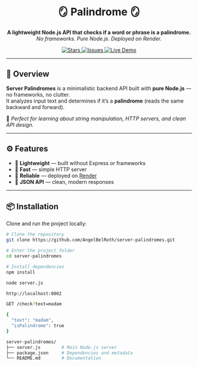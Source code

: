 <h1 align="center">🪞 Palindrome 🪞</h1>
<p align="center">
  <b>A lightweight Node.js API that checks if a word or phrase is a palindrome.</b><br>
  <i>No frameworks. Pure Node.js. Deployed on Render.</i>
</p>

<p align="center">
  <a href="https://github.com/AngelBelRoth/server-palindromes/stargazers">
    <img src="https://img.shields.io/github/stars/AngelBelRoth/server-palindromes?style=flat-square&color=ff69b4" alt="Stars" />
  </a>
  <a href="https://github.com/AngelBelRoth/server-palindromes/issues">
    <img src="https://img.shields.io/github/issues/AngelBelRoth/server-palindromes?style=flat-square&color=blueviolet" alt="Issues" />
  </a>
  <a href="https://server-palindromes.onrender.com">
    <img src="https://img.shields.io/badge/Live-Demo-success?style=flat-square&logo=render&logoColor=white" alt="Live Demo" />
  </a>
</p>

---

## 🚀 Overview

**Server Palindromes** is a minimalistic backend API built with **pure Node.js** — no frameworks, no clutter.  
It analyzes input text and determines if it’s a **palindrome** (reads the same backward and forward).

🧠 *Perfect for learning about string manipulation, HTTP servers, and clean API design.*

---

## ⚙️ Features

- 🔹 **Lightweight** — built without Express or frameworks  
- 🔹 **Fast** — simple HTTP server  
- 🔹 **Reliable** — deployed on [Render](https://render.com)  
- 🔹 **JSON API** — clean, modern responses  

---

## 📦 Installation

Clone and run the project locally:

```bash
# Clone the repository
git clone https://github.com/AngelBelRoth/server-palindromes.git

# Enter the project folder
cd server-palindromes

# Install dependencies
npm install

node server.js

http://localhost:8002

GET /check?text=madam

{
  "text": "madam",
  "isPalindrome": true
}

server-palindromes/
├── server.js        # Main Node.js server
├── package.json     # Dependencies and metadata
└── README.md        # Documentation

